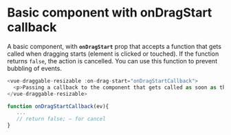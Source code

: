 # Basic component with onDragStart callback

A basic component, with <b>`onDragStart`</b> prop that accepts a function that gets called when dragging starts (element is clicked or touched). If the function returns `false`, the action is cancelled. You can use this function to prevent bubbling of events.

~~~js
<vue-draggable-resizable :on-drag-start="onDragStartCallback">
  <p>Passing a callback to the component that gets called as soon as the component is clicked.</p>
</vue-draggable-resizable>

function onDragStartCallback(ev){
   ...
   // return false; — for cancel
}
~~~

